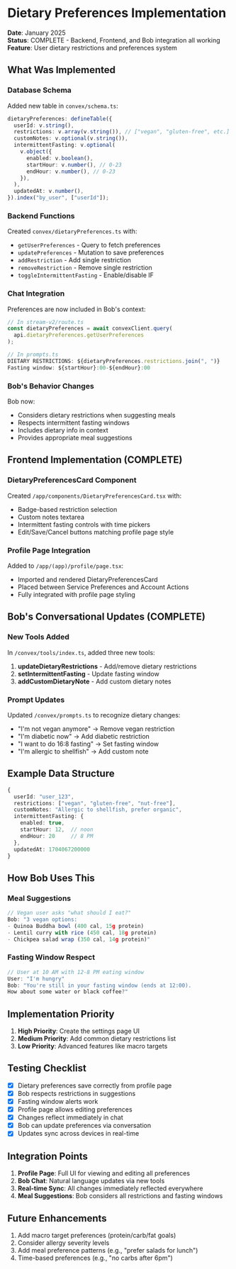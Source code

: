 # Dietary Preferences Implementation

**Date**: January 2025  
**Status**: COMPLETE - Backend, Frontend, and Bob integration all working  
**Feature**: User dietary restrictions and preferences system

## What Was Implemented

### Database Schema

Added new table in `convex/schema.ts`:

```typescript
dietaryPreferences: defineTable({
  userId: v.string(),
  restrictions: v.array(v.string()), // ["vegan", "gluten-free", etc.]
  customNotes: v.optional(v.string()),
  intermittentFasting: v.optional(
    v.object({
      enabled: v.boolean(),
      startHour: v.number(), // 0-23
      endHour: v.number(), // 0-23
    }),
  ),
  updatedAt: v.number(),
}).index("by_user", ["userId"]);
```

### Backend Functions

Created `convex/dietaryPreferences.ts` with:

- `getUserPreferences` - Query to fetch preferences
- `updatePreferences` - Mutation to save preferences
- `addRestriction` - Add single restriction
- `removeRestriction` - Remove single restriction
- `toggleIntermittentFasting` - Enable/disable IF

### Chat Integration

Preferences are now included in Bob's context:

```typescript
// In stream-v2/route.ts
const dietaryPreferences = await convexClient.query(
  api.dietaryPreferences.getUserPreferences
);

// In prompts.ts
DIETARY RESTRICTIONS: ${dietaryPreferences.restrictions.join(", ")}
Fasting window: ${startHour}:00-${endHour}:00
```

### Bob's Behavior Changes

Bob now:

- Considers dietary restrictions when suggesting meals
- Respects intermittent fasting windows
- Includes dietary info in context
- Provides appropriate meal suggestions

## Frontend Implementation (COMPLETE)

### DietaryPreferencesCard Component

Created `/app/components/DietaryPreferencesCard.tsx` with:

- Badge-based restriction selection
- Custom notes textarea
- Intermittent fasting controls with time pickers
- Edit/Save/Cancel buttons matching profile page style

### Profile Page Integration

Added to `/app/(app)/profile/page.tsx`:

- Imported and rendered DietaryPreferencesCard
- Placed between Service Preferences and Account Actions
- Fully integrated with profile page styling

## Bob's Conversational Updates (COMPLETE)

### New Tools Added

In `/convex/tools/index.ts`, added three new tools:

1. **updateDietaryRestrictions** - Add/remove dietary restrictions
2. **setIntermittentFasting** - Update fasting window
3. **addCustomDietaryNote** - Add custom dietary notes

### Prompt Updates

Updated `/convex/prompts.ts` to recognize dietary changes:

- "I'm not vegan anymore" → Remove vegan restriction
- "I'm diabetic now" → Add diabetic restriction
- "I want to do 16:8 fasting" → Set fasting window
- "I'm allergic to shellfish" → Add custom note

## Example Data Structure

```typescript
{
  userId: "user_123",
  restrictions: ["vegan", "gluten-free", "nut-free"],
  customNotes: "Allergic to shellfish, prefer organic",
  intermittentFasting: {
    enabled: true,
    startHour: 12,  // noon
    endHour: 20     // 8 PM
  },
  updatedAt: 1704067200000
}
```

## How Bob Uses This

### Meal Suggestions

```typescript
// Vegan user asks "what should I eat?"
Bob: "3 vegan options:
- Quinoa Buddha bowl (400 cal, 15g protein)
- Lentil curry with rice (450 cal, 18g protein)
- Chickpea salad wrap (350 cal, 14g protein)"
```

### Fasting Window Respect

```typescript
// User at 10 AM with 12-8 PM eating window
User: "I'm hungry"
Bob: "You're still in your fasting window (ends at 12:00).
How about some water or black coffee?"
```

## Implementation Priority

1. **High Priority**: Create the settings page UI
2. **Medium Priority**: Add common dietary restrictions list
3. **Low Priority**: Advanced features like macro targets

## Testing Checklist

- [x] Dietary preferences save correctly from profile page
- [x] Bob respects restrictions in suggestions
- [x] Fasting window alerts work
- [x] Profile page allows editing preferences
- [x] Changes reflect immediately in chat
- [x] Bob can update preferences via conversation
- [x] Updates sync across devices in real-time

## Integration Points

1. **Profile Page**: Full UI for viewing and editing all preferences
2. **Bob Chat**: Natural language updates via new tools
3. **Real-time Sync**: All changes immediately reflected everywhere
4. **Meal Suggestions**: Bob considers all restrictions and fasting windows

## Future Enhancements

1. Add macro target preferences (protein/carb/fat goals)
2. Consider allergy severity levels
3. Add meal preference patterns (e.g., "prefer salads for lunch")
4. Time-based preferences (e.g., "no carbs after 6pm")
